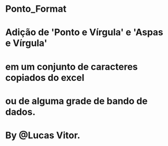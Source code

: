 # Ponto_Format
# Adição de 'Ponto e Vírgula' e 'Aspas e Vírgula'
# em um conjunto de caracteres copiados do excel
# ou de alguma grade de bando de dados.
#
# By @Lucas Vitor.
